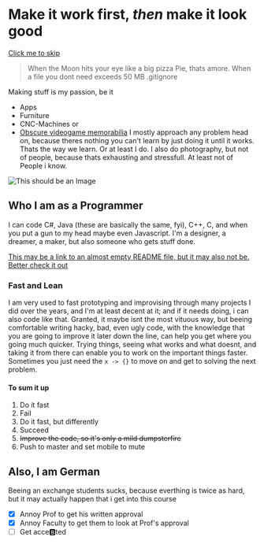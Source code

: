 # Make it work first, *then* make it look good
[Click me to skip](https://github.com/mogeritz/mogeritz.github.io/blob/add-read-me/index.md#who-i-am-as-a-programmer)

> When the Moon hits your eye 
> like a big pizza Pie, 
> thats amore.
> When a file you dont need
> exceeds 50 MB
> .gitignore

Making stuff is my passion, be it 
- Apps
- Furniture 
- CNC-Machines or 
- [Obscure videogame memorabilia](https://metrovideogame.fandom.com/wiki/Lighter)
I mostly approach any problem head on, because theres nothing you can't learn by just doing it until it works. Thats the way we learn. Or at least I do. I also do photography, but not of people, because thats exhausting and stressfull. At least not of People i know.

![This should be an Image](https://drive.google.com/file/d/1VOqoevb8hxmJ1DKPNlXKMX9KYfy-DjyJ/view?usp=sharing)

## Who I am as a Programmer

I can code C#, Java (these are basically the same, fyi), C++, C, and when you put a gun to my head maybe even Javascript. I'm a designer, a dreamer, a maker, but also someone who gets stuff done. 

[This may be a link to an almost empty README file, but it may also not be. Better check it out](README.md)

### Fast and Lean

I am very used to fast prototyping and improvising through many projects I did over the years, and I'm at least decent at it; and if it needs doing, i can also code like that. Granted, it maybe isnt the most vituous way, but beeing comfortable writing hacky, bad, even ugly code, with the knowledge that you are going to improve it later down the line, can help you get where you going much quicker. Trying things, seeing what works and what doesnt, and taking it from there can enable you to work on the important things faster. Sometimes you just need the `x -> {}` to move on and get to solving the next problem.

#### To sum it up
1. Do it fast
2. Fail
3. Do it fast, but differently
4. Succeed
5. ~~Improve the code, so it's only a mild dumpsterfire~~
6. Push to master and set mobile to mute 

## Also, I am German
Beeing an exchange students sucks, because everthing is twice as hard, but it may actually happen that i get into this course
- [x] Annoy Prof to get his written approval
- [x] Annoy Faculty to get them to look at Prof's approval
- [ ] Get acce:b:ted  